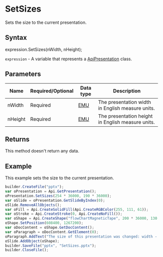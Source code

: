 # SetSizes

Sets the size to the current presentation.

## Syntax

expression.SetSizes(nWidth, nHeight);

`expression` - A variable that represents a [ApiPresentation](../ApiPresentation.md) class.

## Parameters

| **Name** | **Required/Optional** | **Data type** | **Description** |
| ------------- | ------------- | ------------- | ------------- |
| nWidth | Required | [EMU](../../../Enumerations/Emu.md) | The presentation width in English measure units. |
| nHeight | Required | [EMU](../../../Enumerations/Emu.md) | The presentation height in English measure units. |

## Returns

This method doesn't return any data.

## Example

This example sets the size to the current presentation.

```javascript
builder.CreateFile("pptx");
var oPresentation = Api.GetPresentation();
oPresentation.SetSizes(254 * 36000, 190 * 36000);
var oSlide = oPresentation.GetSlideByIndex(0);
oSlide.RemoveAllObjects();
var oFill = Api.CreateSolidFill(Api.CreateRGBColor(255, 111, 61));
var oStroke = Api.CreateStroke(0, Api.CreateNoFill());
var oShape = Api.CreateShape("flowChartMagneticTape", 200 * 36000, 130 * 36000, oFill, oStroke);
oShape.SetPosition(608400, 1267200);
var oDocContent = oShape.GetDocContent();
var oParagraph = oDocContent.GetElement(0);
oParagraph.AddText("The size of this presentation was changed: width - 254 mm, height - 190 mm.");
oSlide.AddObject(oShape);
builder.SaveFile("pptx", "SetSizes.pptx");
builder.CloseFile();
```